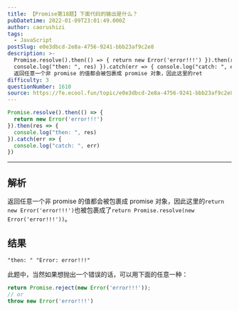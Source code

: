 ```yaml
---
title: 【Promise第18题】下面代码的输出是什么？
pubDatetime: 2022-01-09T23:01:49.000Z
author: caorushizi
tags:
  - JavaScript
postSlug: e0e3dbcd-2e8a-4756-9241-bbb23af9c2e8
description: >-
  Promise.resolve().then(() => { return new Error('error!!!') }).then(res => {
  console.log("then: ", res) }).catch(err => { console.log("catch: ", err) }) 解析
  返回任意一个非 promise 的值都会被包裹成 promise 对象，因此这里的ret
difficulty: 3
questionNumber: 1610
source: https://fe.ecool.fun/topic/e0e3dbcd-2e8a-4756-9241-bbb23af9c2e8
---
```


```js
Promise.resolve().then(() => {
  return new Error('error!!!')
}).then(res => {
  console.log("then: ", res)
}).catch(err => {
  console.log("catch: ", err)
})
```

---

## 解析

返回任意一个非 promise 的值都会被包裹成 promise 对象，因此这里的`return new Error('error!!!')`也被包裹成了`return Promise.resolve(new Error('error!!!'))`。

## 结果
```
"then: " "Error: error!!!"
```

此题中，当然如果想抛出一个错误的话，可以用下面的任意一种：

```js
return Promise.reject(new Error('error!!!'));
// or
throw new Error('error!!!')
```
